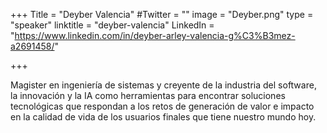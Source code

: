 +++
Title = "Deyber Valencia"
#Twitter = ""
image = "Deyber.png"
type = "speaker"
linktitle = "deyber-valencia"
LinkedIn = "https://www.linkedin.com/in/deyber-arley-valencia-g%C3%B3mez-a2691458/"

+++

Magister en ingeniería de sistemas y creyente de la industria del software, la innovación y la IA como herramientas para encontrar soluciones tecnológicas que respondan a los retos de generación de valor e impacto en la calidad de vida de los usuarios finales que tiene nuestro mundo hoy.




